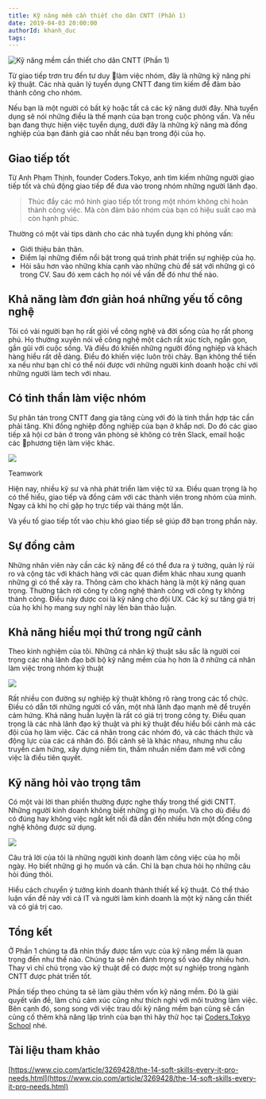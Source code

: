 ```yaml
---
title: Kỹ năng mềm cần thiết cho dân CNTT (Phần 1)
date: 2019-04-03 20:00:00
authorId: khanh_duc
tags:
---
```


![Kỹ năng mềm cần thiết cho dân CNTT (Phần 1)](https://res.cloudinary.com/djeghcumw/image/upload/v1554871090/blog/elene4work1.jpg)


Từ giao tiếp trơn tru đến tư duy làm việc nhóm, đây là những kỹ năng phi kỹ thuật. Các nhà quản lý tuyển dụng CNTT đang tìm kiếm để đảm bảo thành công cho nhóm.

<!-- more -->

Nếu bạn là một người có bất kỳ hoặc tất cả các kỹ năng dưới đây. Nhà tuyển dụng sẽ nói những điều là thế mạnh của bạn trong cuộc phỏng vấn. Và nếu bạn đang thực hiện việc tuyển dụng, dưới đây là những kỹ năng mà đồng nghiệp của bạn đánh giá cao nhất nếu bạn trong đội của họ.

## Giao tiếp tốt

Từ Anh Phạm Thịnh, founder Coders.Tokyo, anh tìm kiếm những người giao tiếp tốt và chủ động giao tiếp để đưa vào trong nhóm những người lãnh đạo.

> Thúc đẩy các mô hình giao tiếp tốt trong một nhóm không chỉ hoàn thành công việc. Mà còn đảm bảo nhóm của bạn có hiệu suất cao mà còn hạnh phúc.

Thường có một vài tips dành cho các nhà tuyển dụng khi phỏng vấn:

*   Giới thiệu bản thân.
*   Điểm lại những điểm nổi bật trong quá trình phát triển sự nghiệp của họ.
*   Hỏi sâu hơn vào những khía cạnh vào những chủ đề sát với những gì có trong CV. Sau đó xem cách họ nói về vấn đề đó như thế nào.

## Khả năng làm đơn giản hoá những yếu tố công nghệ

[](https://res.cloudinary.com/djeghcumw/image/upload/v1554870917/blog/uisuzhfbxawuwk25qxmw.jpg)

Tôi có vài người bạn họ rất giỏi về công nghệ và đời sống của họ rất phong phú. Họ thường xuyên nói về công nghệ một cách rất xúc tích, ngắn gọn, gần gũi với cuộc sống. Và điều đó khiến những người đồng nghiệp và khách hàng hiểu rất dễ dàng. Điều đó khiến việc luôn trôi chảy. Bạn không thể tiến xa nếu như bạn chỉ có thể nói được với những người kinh doanh hoặc chỉ với những người làm tech với nhau.

## Có tinh thần làm việc nhóm

Sự phân tán trong CNTT đang gia tăng cùng với đó là tinh thần hợp tác cần phải tăng. Khi đồng nghiệp đồng nghiệp của bạn ở khắp nơi. Do đó các giao tiếp xã hội cơ bản ở trong văn phòng sẽ không có trên Slack, email hoặc các phương tiện làm việc khác.

![](https://res.cloudinary.com/djeghcumw/image/upload/v1554870959/blog/lam-viec-nhom-hieu-quia.jpg)

Teamwork  


Hiện nay, nhiều kỹ sư và nhà phát triển làm việc từ xa. Điều quan trọng là họ có thể hiểu, giao tiếp và đồng cảm với các thành viên trong nhóm của mình. Ngay cả khi họ chỉ gặp họ trực tiếp vài tháng một lần.

Và yếu tố giao tiếp tốt vào chịu khó giao tiếp sẽ giúp đỡ bạn trong phần này.

## Sự đồng cảm

Những nhân viên này cần các kỹ năng để có thể đưa ra ý tưởng, quản lý rủi ro và cộng tác với khách hàng với các quan điểm khác nhau xung quanh những gì có thể xảy ra. Thông cảm cho khách hàng là một kỹ năng quan trọng. Thường tách rời công ty công nghệ thành công với công ty không thành công. Điều này được coi là kỹ năng cho đội UX. Các kỹ sư tăng giá trị của họ khi họ mang suy nghĩ này lên bàn thảo luận.

## Khả năng hiểu mọi thứ trong ngữ cảnh

Theo kinh nghiệm của tôi. Những cá nhân kỹ thuật sâu sắc là người coi trọng các nhà lãnh đạo bởi bộ kỹ năng mềm của họ hơn là ở những cá nhân làm việc trong nhóm kỹ thuật



![](https://res.cloudinary.com/djeghcumw/image/upload/v1554871031/blog/vndlljrnx9phsl0gccf7.png)


Rất nhiều con đường sự nghiệp kỹ thuật không rõ ràng trong các tổ chức. Điều có dẫn tới những người cố vấn, một nhà lãnh đạo mạnh mẽ để truyền cảm hứng. Khả năng huấn luyện là rất có giá trị trong công ty. Điều quan trọng là các nhà lãnh đạo kỹ thuật và phi kỹ thuật đều hiểu bối cảnh mà các đội của họ làm việc. Các cá nhân trong các nhóm đó, và các thách thức và động lực của các cá nhân đó. Bối cảnh sẽ là khác nhau, nhưng nhu cầu truyền cảm hứng, xây dựng niềm tin, thấm nhuần niềm đam mê với công việc là điều tiên quyết.

## Kỹ năng hỏi vào trọng tâm

Có một vài lời than phiền thường được nghe thấy trong thế giới CNTT. Những người kinh doanh không biết những gì họ muốn. Và cho dù điều đó có đúng hay không việc ngắt kết nối đã dẫn đến nhiều hơn một đống công nghệ không được sử dụng.

![](https://res.cloudinary.com/djeghcumw/image/upload/v1554871057/blog/Questions-to-Ask-in-a-Tech-Interview.jpg)

Câu trả lời của tôi là những người kinh doanh làm công việc của họ mỗi ngày. Họ biết những gì họ muốn và cần. Chỉ là bạn chưa hỏi họ những câu hỏi đúng thôi.

Hiểu cách chuyển ý tưởng kinh doanh thành thiết kế kỹ thuật. Có thể thảo luận vấn đề này với cả IT và người làm kinh doanh là một kỹ năng cần thiết và có giá trị cao.

## Tổng kết

Ở Phần 1 chúng ta đã nhìn thấy được tầm vực của kỹ năng mềm là quan trọng đến như thế nào. Chúng ta sẽ nên đánh trọng số vào đây nhiều hơn. Thay vì chỉ chú trọng vào kỹ thuật để có được một sự nghiệp trong ngành CNTT được phát triển tốt.

Phần tiếp theo chúng ta sẽ làm giàu thêm vốn kỹ năng mềm. Đó là giải quyết vấn đề, làm chủ cảm xúc cũng như thích nghi với môi trường làm việc. Bên cạnh đó, song song với việc trau dồi kỹ năng mềm bạn cũng sẽ cần củng cố thêm khả năng lập trình của bạn thì hãy thử học tại [Coders.Tokyo School](https://school.coders.tokyo/login) nhé.

## Tài liệu tham khảo

[https://www.cio.com/article/3269428/the-14-soft-skills-every-it-pro-needs.html](https://www.cio.com/article/3269428/the-14-soft-skills-every-it-pro-needs.html)